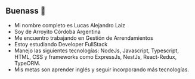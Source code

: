 ## Buenass 👋

- Mi nombre completo es Lucas Alejandro Laiz
- Soy de Arroyito Córdoba Argentina
-  Me encuentro trabajando en Gestión de Arrendamientos
-  Estoy estudiando Developer FullStack
-  Manejo las siguientes tecnologías: NodeJs, Javascript, Typescript, HTML, CSS y frameworks como ExpressJs, NestJs, React-Redux, TypeORM.
-  Mis metas son aprender inglés y seguir incorporando más tecnologías.


